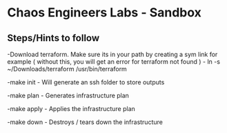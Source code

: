 # Chaos Engineers Labs - Sandbox

## Steps/Hints to follow
-Download terraform. Make sure its in your path by creating a sym link for example ( without this, you will get an error for terraform not found )
    - ln -s ~/Downloads/terraform  /usr/bin/terraform 
    
-make init - Will generate an ssh folder to store outputs

-make plan - Generates infrastructure plan

-make apply - Applies the infrastructure plan

-make down - Destroys / tears down the infrastructure
